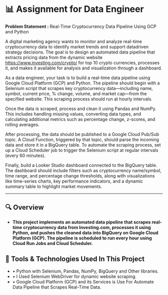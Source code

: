 # 📊 Assignment for Data Engineer

**Problem Statement :** 
Real-Time Cryptocurrency Data Pipeline Using GCP and Python

A digital marketing agency wants to monitor and analyze real-time cryptocurrency data to identify market trends and support datadriven strategy decisions. The goal is to design an automated data pipeline that extracts pricing data from the dynamic website https://www.investing.com/crypto/ for top 10 crypto currencies, processes it, and makes it available for analysis and visualization through a dashboard.

As a data engineer, your task is to build a real-time data pipeline using Google Cloud Platform (GCP) and Python. The pipeline should begin with a Selenium script that scrapes key cryptocurrency data—including name, symbol, current price, % change, volume, and market cap—from the specified website. This scraping process should run at hourly intervals.

Once the data is scraped, process and clean it using Pandas and NumPy. This includes handling missing values, converting data types, and calculating additional metrics such as percentage change, z-scores, and rolling averages.

After processing, the data should be published to a Google Cloud Pub/Sub topic. A Cloud Function, triggered by that topic, should parse the incoming data and store it in a BigQuery table. To automate the scraping process, set up a Cloud Scheduler job to trigger the Selenium script at regular intervals (every 60 minutes).

Finally, build a Looker Studio dashboard connected to the BigQuery table. The dashboard should include filters such as
cryptocurrency name/symbol, time range, and percentage change thresholds, along with visualizations like time-series charts, key
performance indicators, and a dynamic summary table to highlight market movements.

---

## 🔍 Overview

- **This project implements an automated data pipeline that scrapes real-time cryptocurrency data from Investing.com,
processes it using Python, and pushes the cleaned data into BigQuery on Google Cloud Platform (GCP). The pipeline is
scheduled to run every hour using Cloud Run Jobs and Cloud Scheduler.**

## 🔧 Tools & Technologies Used In This Project

- • Python with Selenium, Pandas, NumPy, BigQuery and Other libraries.
- • I Used Selenium WebDriver for dynamic website scraping.
- • Google Cloud Platform (GCP) and its Services is Use For Automate Data Pipeline that Scrapes Real-Time Data.
